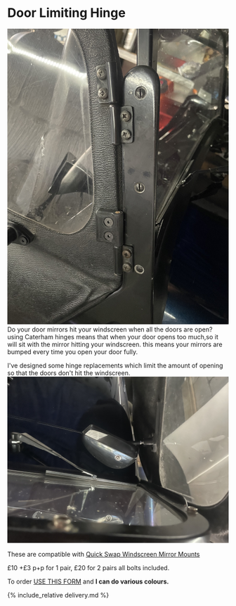 # Door Limiting Hinge
![hinge](img/hinge.jpeg)
Do your door mirrors hit your windscreen when all the doors are open?
using Caterham hinges means that when your door opens too much,so it will sit with the mirror hitting your windscreen. 
this means your mirrors are bumped every time you open your door fully.

I've designed some hinge replacements which limit the amount of opening so that the doors don't hit the windscreen.
![mirror-door](img/mirror-door.jpeg)

These are compatible with [Quick Swap Windscreen Mirror Mounts](/windscreen-mirror-mounts.md)

£10 +£3 p+p for 1 pair, £20 for 2 pairs all bolts included.

To order [USE THIS FORM](https://forms.gle/DpTGsNrgPXGaVSZi8) and **I can do various colours.**

{% include_relative delivery.md %}